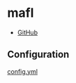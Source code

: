 # mafl

- [GitHub](https://github.com/hywax/mafl)

## Configuration

[config.yml](./overlays/production/config.yml)

